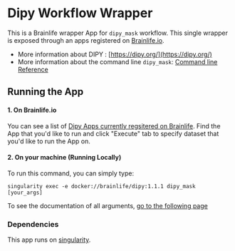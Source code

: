 # Dipy Workflow Wrapper

This is a Brainlife wrapper App for `dipy_mask` workflow. This single wrapper is exposed through an apps registered on [Brainlife.io](https://brainlife.io).

- More information about DIPY : [https://dipy.org/](https://dipy.org/)
- More information about the command line `dipy_mask`: [Command line Reference](https://dipy.org/documentation/latest/reference_cmd/dipy_mask/)

## Running the App

#### 1. On Brainlife.io

You can see a list of [Dipy Apps currently regsitered on Brainlife](https://brainlife.io/apps#dipy). Find the App that you'd like to run and click "Execute" tab to specify dataset that you'd like to run the App on.

#### 2. On  your machine (Running Locally)

To run this command, you can simply type:

`singularity exec -e docker://brainlife/dipy:1.1.1 dipy_mask [your_args]`

To see the documentation of all arguments, [go to the following page](https://dipy.org/documentation/1.1.1./reference_cmd/dipy_mask/)

### Dependencies

This app runs on [singularity](https://www.sylabs.io/singularity/).

